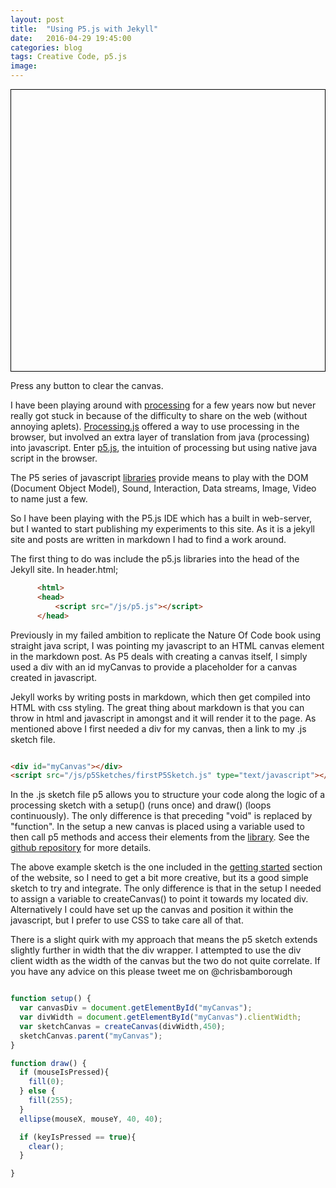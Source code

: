 ```yaml
---
layout: post
title:  "Using P5.js with Jekyll"
date:   2016-04-29 19:45:00
categories: blog
tags: Creative Code, p5.js
image:
---
```


<div id="postCanvas" style="position: relative; border: 1px solid black; height: 450px;"></div>
<script src="/js/p5Sketches/firstP5Sketch.js" type="text/javascript"></script>


Press any button to clear the canvas.

I have been playing around with [processing](https://processing.org) for a few years now but never really got stuck in because of the difficulty to share on the web (without annoying aplets). [Processing.js](https://www.processingjs.org) offered a way to use processing in the browser, but involved an extra layer of translation from java (processing) into javascript. Enter [p5.js](https://www.p5js.org), the intuition of processing but using native java script in the browser.



The P5 series of javascript [libraries](https://p5js.org/libraries/) provide means to play with the DOM (Document Object Model), Sound, Interaction, Data streams, Image, Video to name just a few.

So I have been playing with the P5.js IDE which has a built in web-server, but I wanted to start publishing my experiments to this site. As it is a jekyll site and posts are written in markdown I had to find a work around.

The first thing to do was include the p5.js libraries into the head of the Jekyll site. In header.html;


~~~ html
      <html>
      <head>
          <script src="/js/p5.js"></script>
      </head>
~~~

Previously in my failed ambition to replicate the Nature Of Code book using straight java script, I was pointing my javascript to an HTML canvas element in the markdown post. As P5 deals with creating a canvas itself, I simply used a div with an id myCanvas to provide a placeholder for a canvas created in javascript.

Jekyll works by writing posts in markdown, which then get compiled into HTML with css styling. The great thing about markdown is that you can throw in html and javascript in amongst and it will render it to the page. As mentioned above I first needed a div for my canvas, then a link to my .js sketch file.

~~~ html

<div id="myCanvas"></div>
<script src="/js/p5Sketches/firstP5Sketch.js" type="text/javascript"></script>
~~~

In the .js sketch file p5 allows you to structure your code along the logic of a processing sketch with a setup() (runs once) and draw() (loops continuously). The only difference is that preceding "void" is replaced by "function". In the setup a new canvas is placed using a variable used to then call p5 methods and access their elements from the [library](http://p5js.org/reference/#/p5.Element). See the [github repository](https://github.com/processing/p5.js/wiki/Beyond-the-canvas) for more details.

The above example sketch is the one included in the [getting started](https://p5js.org/get-started/) section of the website, so I need to get a bit more creative, but its a good simple sketch to try and integrate. The only difference is that in the setup I needed to assign a variable to createCanvas() to point it towards my located div. Alternatively I could have set up the canvas and position it within the javascript, but I prefer to use CSS to take care all of that.

There is a slight quirk with my approach that means the p5 sketch extends slightly further in width that the div wrapper. I attempted to use the div client width as the width of the canvas but the two do not quite correlate. If you have any advice on this please tweet me on @chrisbamborough

~~~ javascript

function setup() {
  var canvasDiv = document.getElementById("myCanvas");
  var divWidth = document.getElementById("myCanvas").clientWidth;
  var sketchCanvas = createCanvas(divWidth,450);
  sketchCanvas.parent("myCanvas");
}

function draw() {
  if (mouseIsPressed){
    fill(0);
  } else {
    fill(255);
  }
  ellipse(mouseX, mouseY, 40, 40);

  if (keyIsPressed == true){
    clear();
  }

}

~~~
